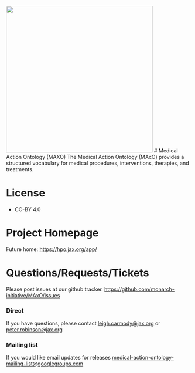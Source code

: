 <img src="https://raw.githubusercontent.com/logos/maxo-logos/maxo_logo_black-banner.svg?sanitize=true" width="400px"/>
# Medical Action Ontology (MAXO)
The Medical Action Ontology (MAxO) provides a structured vocabulary for medical procedures, interventions, therapies, and treatments.

# License

 * CC-BY 4.0

# Project Homepage

 Future home: https://hpo.jax.org/app/
 
# Questions/Requests/Tickets

 Please post issues at our github tracker. https://github.com/monarch-initiative/MAxO/issues

### Direct

 If you have questions, please contact leigh.carmody@jax.org or peter.robinson@jax.org

### Mailing list

If you would like email updates for releases medical-action-ontology-mailing-list@googlegroups.com




